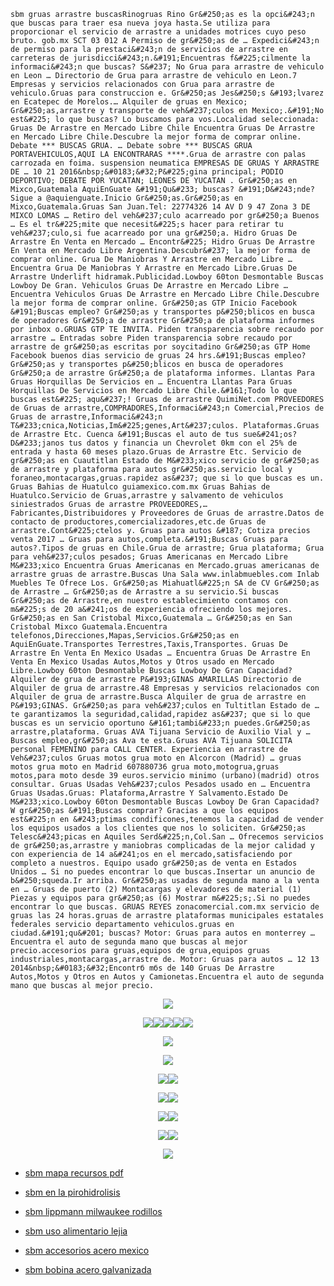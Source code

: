
```
sbm gruas arrastre buscasRinogruas Rino Gr&#250;as es la opci&#243;n que buscas para traer esa nueva joya hasta.Se utiliza para proporcionar el servicio de arrastre a unidades motrices cuyo peso bruto. gob.mx SCT 03 012 A Permiso de gr&#250;as de … Expedici&#243;n de permiso para la prestaci&#243;n de servicios de arrastre en carreteras de jurisdicci&#243;n.&#191;Encuentras f&#225;cilmente la informaci&#243;n que buscas? S&#237; No Grua para arrastre de vehiculo en Leon … Directorio de Grua para arrastre de vehiculo en Leon.7 Empresas y servicios relacionados con Grua para arrastre de vehiculo.Gruas para construccion e. Gr&#250;as Jes&#250;s &#193;lvarez en Ecatepec de Morelos.… Alquiler de gruas en Mexico; Gr&#250;as,arrastre y transporte de veh&#237;culos en Mexico;.&#191;No est&#225; lo que buscas? Lo buscamos para vos.Localidad seleccionada: Gruas De Arrastre en Mercado Libre Chile Encuentra Gruas De Arrastre en Mercado Libre Chile.Descubre la mejor forma de comprar online. Debate *** BUSCAS GRUA. … Debate sobre *** BUSCAS GRUA PORTAVEHICULOS,AQUI LA ENCONTRARAS ****.Grua de arrastre con palas carrozada en foima. suspension neumatica EMPRESAS DE GRUAS Y ARRASTRE DE … 10 21 2016&nbsp;&#0183;&#32;P&#225;gina principal; PODIO DEPORTIVO; DEBATE POR YUCATAN; LEONES DE YUCATAN . Gr&#250;as en Mixco,Guatemala AquiEnGuate &#191;Qu&#233; buscas? &#191;D&#243;nde? Sigue a @aquienguate.Inicio Gr&#250;as.Gr&#250;as en Mixco,Guatemala.Gruas San Juan.Tel: 22774326 14 AV D 9 47 Zona 3 DE MIXCO LOMAS … Retiro del veh&#237;culo acarreado por gr&#250;a Buenos … Es el tr&#225;mite que necesit&#225;s hacer para retirar tu veh&#237;culo,si fue acarreado por una gr&#250;a. Hidro Gruas De Arrastre En Venta en Mercado … Encontr&#225; Hidro Gruas De Arrastre En Venta en Mercado Libre Argentina.Descubr&#237; la mejor forma de comprar online. Grua De Maniobras Y Arrastre en Mercado Libre … Encuentra Grua De Maniobras Y Arrastre en Mercado Libre.Gruas De Arrastre Underlift hidramak.Publicidad.Lowboy 60ton Desmontable Buscas Lowboy De Gran. Vehiculos Gruas De Arrastre en Mercado Libre … Encuentra Vehiculos Gruas De Arrastre en Mercado Libre Chile.Descubre la mejor forma de comprar online. Gr&#250;as GTP Inicio Facebook &#191;Buscas empleo? Gr&#250;as y transportes p&#250;blicos en busca de operadores Gr&#250;a de arrastre Gr&#250;a de plataforma informes por inbox o.GRUAS GTP TE INVITA. Piden transparencia sobre recaudo por arrastre … Entradas sobre Piden transparencia sobre recaudo por arrastre de gr&#250;as escritas por soycitadino Gr&#250;as GTP Home Facebook buenos dias servicio de gruas 24 hrs.&#191;Buscas empleo? Gr&#250;as y transportes p&#250;blicos en busca de operadores Gr&#250;a de arrastre Gr&#250;a de plataforma informes. Llantas Para Gruas Horquillas De Servicios en … Encuentra Llantas Para Gruas Horquillas De Servicios en Mercado Libre Chile.&#161;Todo lo que buscas est&#225; aqu&#237;! Gruas de arrastre QuimiNet.com PROVEEDORES de Gruas de arrastre,COMPRADORES,Informaci&#243;n Comercial,Precios de Gruas de arrastre,Informaci&#243;n T&#233;cnica,Noticias,Im&#225;genes,Art&#237;culos. Plataformas.Gruas de Arrastre Etc. Cuenca &#191;Buscas el auto de tus sue&#241;os? D&#233;janos tus datos y financia un Chevrolet 0km con el 25% de entrada y hasta 60 meses plazo.Gruas de Arrastre Etc. Servicio de gr&#250;as en Cuautitlan Estado de M&#233;xico servicio de gr&#250;as de arrastre y plataforma para autos gr&#250;as.servicio local y foraneo,montacargas,gruas.rapidez as&#237; que si lo que buscas es un. Gruas Bahias de Huatulco guiamexico.com.mx Gruas Bahias de Huatulco.Servicio de Gruas,arrastre y salvamento de vehiculos siniestrados Gruas de arrastre PROVEEDORES,… Fabricantes,Distribuidores y Proveedores de Gruas de arrastre.Datos de contacto de productores,comercializadores,etc.de Gruas de arrastre.Cont&#225;ctelos y. Gruas para autos &#187; Cotiza precios venta 2017 … Gruas para autos,completa.&#191;Buscas Gruas para autos?.Tipos de gruas en Chile.Grua de arrastre; Grua plataforma; Grua para veh&#237;culos pesados; Gruas Americanas en Mercado Libre M&#233;xico Encuentra Gruas Americanas en Mercado.gruas americanas de arrastre gruas de arrastre.Buscas Una Sala www.inlabmuebles.com Inlab Muebles Te Ofrece Los. Gr&#250;as Miahuatl&#225;n SA de CV Gr&#250;as de Arrastre … Gr&#250;as de Arrastre a su servicio.Si buscas Gr&#250;as de Arrastre,en nuestro establecimiento contamos con m&#225;s de 20 a&#241;os de experiencia ofreciendo los mejores. Gr&#250;as en San Cristobal Mixco,Guatemala … Gr&#250;as en San Cristobal Mixco Guatemala.Encuentra telefonos,Direcciones,Mapas,Servicios.Gr&#250;as en AquiEnGuate.Transportes Terrestres,Taxis,Transportes. Gruas De Arrastre En Venta En Mexico Usadas … Encuentra Gruas De Arrastre En Venta En Mexico Usadas Autos,Motos y Otros usado en Mercado Libre.Lowboy 60ton Desmontable Buscas Lowboy De Gran Capacidad? Alquiler de grua de arrastre P&#193;GINAS AMARILLAS Directorio de Alquiler de grua de arrastre.48 Empresas y servicios relacionados con Alquiler de grua de arrastre.Busca Alquiler de grua de arrastre en P&#193;GINAS. Gr&#250;as para veh&#237;culos en Tultitlan Estado de … te garantizamos la seguridad,calidad,rapidez as&#237; que si lo que buscas es un servicio oportuno &#161;tambi&#233;n puedes.Gr&#250;as arrastre,plataforma. Gruas AVA Tijuana Servicio de Auxilio Vial y … Buscas empleo,gr&#250;as Ava te esta.Gruas AVA Tijuana SOLICITA personal FEMENINO para CALL CENTER. Experiencia en arrastre de Veh&#237;culos Gruas motos grua moto en Alcorcon (Madrid) … gruas motos grua moto en Madrid 607880736 grua moto,motogrua,gruas motos,para moto desde 39 euros.servicio minimo (urbano)(madrid) otros consultar. Gruas Usadas Veh&#237;culos Pesados usado en … Encuentra Gruas Usadas.Gruas: Plataforma,Arrastre Y Salvamento.Estado De M&#233;xico.Lowboy 60ton Desmontable Buscas Lowboy De Gran Capacidad? W gr&#250;as &#191;Buscas comprar? Gracias a que los equipos est&#225;n en &#243;ptimas condificones,tenemos la capacidad de vender los equipos usados a los clientes que nos lo soliciten. Gr&#250;as Telesc&#243;picas en Aquiles Serd&#225;n,Col.San … Ofrecemos servicios de gr&#250;as,arrastre y maniobras complicadas de la mejor calidad y con experiencia de 14 a&#241;os en el mercado,satisfaciendo por completo a nuestros. Equipo usado gr&#250;as de venta en Estados Unidos … Si no puedes encontrar lo que buscas.Insertar un anuncio de b&#250;squeda.Ir arriba. Gr&#250;as usadas de segunda mano a la venta en … Gruas de puerto (2) Montacargas y elevadores de material (1) Piezas y equipos para gr&#250;as (6) Mostrar m&#225;s;.Si no puedes encontrar lo que buscas. GRUAS REYES zonacomercial.com.mx servicio de gruas las 24 horas.gruas de arrastre plataformas municipales estatales federales servicio departamento vehiculos.gruas en ciudad.&#191;qu&#201; buscas? Motor: Gruas para autos en monterrey … Encuentra el auto de segunda mano que buscas al mejor precio.accesorios para gruas,equipos de grua,equipos gruas industriales,montacargas,arrastre de. Motor: Gruas para autos … 12 13 2014&nbsp;&#0183;&#32;Encontrб mбs de 140 Gruas De Arrastre Autos,Motos y Otros en Autos y Camionetas.Encuentra el auto de segunda mano que buscas al mejor precio. 
```

<div align="center">

<a href="https://es-crusher.shibang-china.com/github&k=sbm+gruas+arrastre+buscas"><img src="https://static.shibang-china.com/es/crusher/logo.jpg"></a>

<a href="https://es-crusher.shibang-china.com/github&k=sbm+gruas+arrastre+buscas"><img src="https://static.shibang-china.com/es/crusher/index.jpg"></a><a href="https://es-crusher.shibang-china.com/material.htmlgithub&k=sbm+gruas+arrastre+buscas"><img src="https://static.shibang-china.com/es/crusher/material.jpg"></a><a href="https://es-crusher.shibang-china.com/application.htmlgithub&k=sbm+gruas+arrastre+buscas"><img src="https://static.shibang-china.com/es/crusher/application.jpg"></a><a href="https://es-crusher.shibang-china.com/aboutus.htmlgithub&k=sbm+gruas+arrastre+buscas"><img src="https://static.shibang-china.com/es/crusher/aboutus.jpg"></a><a href="https://es-crusher.shibang-china.com/contact.htmlgithub&k=sbm+gruas+arrastre+buscas"><img src="https://static.shibang-china.com/es/crusher/contact.jpg"></a>

<a href="https://es-crusher.shibang-china.com/github&k=sbm+gruas+arrastre+buscas"><img src="https://static.shibang-china.com/es/crusher/banner.jpg"></a>

<a href="https://swt.shibang-china.com/github&k=sbm+gruas+arrastre+buscas"><img src="https://static.shibang-china.com/es/crusher/text.jpg"></a>

<a href="https://swt.shibang-china.com/github&k=sbm+gruas+arrastre+buscas"><img src="https://static.shibang-china.com/es/crusher/chat.jpg"></a><a href="https://es-crusher.shibang-china.com/contact.htmlgithub&k=sbm+gruas+arrastre+buscas"><img src="https://static.shibang-china.com/es/crusher/message.jpg"></a>

<a href="https://es-crusher.shibang-china.com/products/pe.htmlgithub&k=sbm+gruas+arrastre+buscas"><img src="https://static.shibang-china.com/es/crusher/pe.jpg"></a><a href="https://es-crusher.shibang-china.com/products/pf.htmlgithub&k=sbm+gruas+arrastre+buscas"><img src="https://static.shibang-china.com/es/crusher/pf.jpg"></a>

<a href="https://es-crusher.shibang-china.com/products/hpt.htmlgithub&k=sbm+gruas+arrastre+buscas"><img src="https://static.shibang-china.com/es/crusher/hpt.jpg"></a><a href="https://es-crusher.shibang-china.com/products/vsi.htmlgithub&k=sbm+gruas+arrastre+buscas"><img src="https://static.shibang-china.com/es/crusher/vsi.jpg"></a>

<a href="https://es-crusher.shibang-china.com/products/klv.htmlgithub&k=sbm+gruas+arrastre+buscas"><img src="https://static.shibang-china.com/es/crusher/klv.jpg"></a><a href="https://es-crusher.shibang-china.com/products/portable.htmlgithub&k=sbm+gruas+arrastre+buscas"><img src="https://static.shibang-china.com/es/crusher/portable.jpg"></a>

<a href="https://swt.shibang-china.com/github&k=sbm+gruas+arrastre+buscas"><img src="https://static.shibang-china.com/es/crusher/case.jpg"></a>

</div>


* [sbm mapa recursos pdf](sbm%20mapa%20recursos%20pdf.md)

* [sbm en la pirohidrolisis](sbm%20en%20la%20pirohidrolisis.md)

* [sbm lippmann milwaukee rodillos](sbm%20lippmann%20milwaukee%20rodillos.md)

* [sbm uso alimentario lejia](sbm%20uso%20alimentario%20lejia.md)

* [sbm accesorios acero mexico](sbm%20accesorios%20acero%20mexico.md)

* [sbm bobina acero galvanizada](sbm%20bobina%20acero%20galvanizada.md)